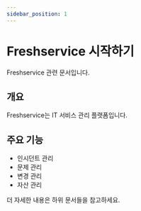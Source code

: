 ```yaml
---
sidebar_position: 1
---
```


# Freshservice 시작하기

Freshservice 관련 문서입니다. 

## 개요

Freshservice는 IT 서비스 관리 플랫폼입니다.

## 주요 기능

- 인시던트 관리
- 문제 관리  
- 변경 관리
- 자산 관리

더 자세한 내용은 하위 문서들을 참고하세요.
